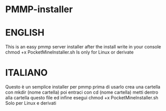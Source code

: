 # PMMP-installer
# ENGLISH
This is an easy pmmp server installer after the install write in your console chmod +x PocketMineInstaller.sh
Is only for Linux or derivate 
# ITALIANO
Questo è un semplice installer per pmmp prima di usarlo crea una cartella con mkdir (nome cartella) poi entraci con cd (nome cartella) metti dentro alla cartella questo file ed infine esegui chmod +x PocketMineInstaller.sh
Solo per Linux e derivati

